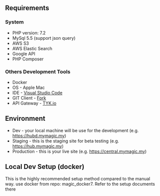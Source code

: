 ## Requirements
### System
  * PHP version: 7.2
  * MySql 5.5 (support json query)
  * AWS S3
  * AWS Elastic Search
  * Google API
  * PHP Composer

### Others Development Tools
  * Docker
  * OS - Apple Mac
  * IDE - [Visual Studio Code](https://code.visualstudio.com/)
  * GIT Client - [Fork](https://git-fork.com/)
  * API Gateway - [TYK.io](https://tyk.io/)

## Environment
  * Dev - your local machine will be use for the development (e.g. https://hubd.mymagic.my)
  * Staging - this is the staging site for beta testing (e.g. https://hub.mymagic.my)
  * Production - this is your live site (e.g. https://central.mymagic.my)

## Local Dev Setup (docker)
This is the highly recommended setup method compared to the manual way. use docker from repo: magic_docker7. Refer to the setup documents there